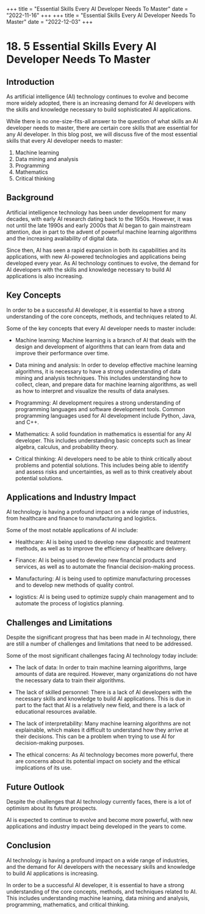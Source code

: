 +++
title = "Essential Skills Every AI Developer Needs To Master"
date = "2022-11-16"
+++
+++
title = "Essential Skills Every AI Developer Needs To Master"
date = "2022-12-03"
+++
# 18. 5 Essential Skills Every AI Developer Needs To Master

## Introduction

As artificial intelligence (AI) technology continues to evolve and become more widely adopted, there is an increasing demand for AI developers with the skills and knowledge necessary to build sophisticated AI applications.

While there is no one-size-fits-all answer to the question of what skills an AI developer needs to master, there are certain core skills that are essential for any AI developer. In this blog post, we will discuss five of the most essential skills that every AI developer needs to master:

1. Machine learning
2. Data mining and analysis
3. Programming
4. Mathematics
5. Critical thinking

## Background

Artificial intelligence technology has been under development for many decades, with early AI research dating back to the 1950s. However, it was not until the late 1990s and early 2000s that AI began to gain mainstream attention, due in part to the advent of powerful machine learning algorithms and the increasing availability of digital data.

Since then, AI has seen a rapid expansion in both its capabilities and its applications, with new AI-powered technologies and applications being developed every year. As AI technology continues to evolve, the demand for AI developers with the skills and knowledge necessary to build AI applications is also increasing.

## Key Concepts

In order to be a successful AI developer, it is essential to have a strong understanding of the core concepts, methods, and techniques related to AI.

Some of the key concepts that every AI developer needs to master include:

- Machine learning: Machine learning is a branch of AI that deals with the design and development of algorithms that can learn from data and improve their performance over time.

- Data mining and analysis: In order to develop effective machine learning algorithms, it is necessary to have a strong understanding of data mining and analysis techniques. This includes understanding how to collect, clean, and prepare data for machine learning algorithms, as well as how to interpret and visualize the results of data analyses.

- Programming: AI development requires a strong understanding of programming languages and software development tools. Common programming languages used for AI development include Python, Java, and C++.

- Mathematics: A solid foundation in mathematics is essential for any AI developer. This includes understanding basic concepts such as linear algebra, calculus, and probability theory.

- Critical thinking: AI developers need to be able to think critically about problems and potential solutions. This includes being able to identify and assess risks and uncertainties, as well as to think creatively about potential solutions.

## Applications and Industry Impact

AI technology is having a profound impact on a wide range of industries, from healthcare and finance to manufacturing and logistics.

Some of the most notable applications of AI include:

- Healthcare: AI is being used to develop new diagnostic and treatment methods, as well as to improve the efficiency of healthcare delivery.

- Finance: AI is being used to develop new financial products and services, as well as to automate the financial decision-making process.

- Manufacturing: AI is being used to optimize manufacturing processes and to develop new methods of quality control.

- logistics: AI is being used to optimize supply chain management and to automate the process of logistics planning.

## Challenges and Limitations

Despite the significant progress that has been made in AI technology, there are still a number of challenges and limitations that need to be addressed.

Some of the most significant challenges facing AI technology today include:

- The lack of data: In order to train machine learning algorithms, large amounts of data are required. However, many organizations do not have the necessary data to train their algorithms.

- The lack of skilled personnel: There is a lack of AI developers with the necessary skills and knowledge to build AI applications. This is due in part to the fact that AI is a relatively new field, and there is a lack of educational resources available.

- The lack of interpretability: Many machine learning algorithms are not explainable, which makes it difficult to understand how they arrive at their decisions. This can be a problem when trying to use AI for decision-making purposes.

- The ethical concerns: As AI technology becomes more powerful, there are concerns about its potential impact on society and the ethical implications of its use.

## Future Outlook

Despite the challenges that AI technology currently faces, there is a lot of optimism about its future prospects.

AI is expected to continue to evolve and become more powerful, with new applications and industry impact being developed in the years to come.

## Conclusion

AI technology is having a profound impact on a wide range of industries, and the demand for AI developers with the necessary skills and knowledge to build AI applications is increasing.

In order to be a successful AI developer, it is essential to have a strong understanding of the core concepts, methods, and techniques related to AI. This includes understanding machine learning, data mining and analysis, programming, mathematics, and critical thinking.